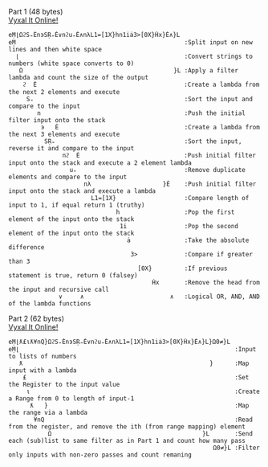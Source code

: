 Part 1 (48 bytes)  
[Vyxal It Online!](https://vyxal.github.io/latest.html#H4sIAAAAAAAAE6tWSssvyk0sUbIy1lHKSE1MSS1SslJS0lFKzk9JVbJSSn24s-lRT9e5ledXBj9q6jkyLe9ib_DDnbPA7EcdK_LOryyFspfnndvtY2gbbRhRm5FnmHliubFdtEFE7cMdiypqwfK1Pko6Smn5-SUwO9JyEtOLlayiY3WUMvMKSkug7LLUouLM_DwlKyVjPRM9QwOlWgDzpRxipgAAAA)
```
eṂ⌊ΩϩS₌ĖnэSṚ₌Ė∨nϩu₌Ė∧nλL1=[1X}hn1iȧ3>[0X}Ḣx}Ė∧}L  
eṂ                                               :Split input on new lines and then white space 
  ⌊                                              :Convert strings to numbers (white space converts to 0)
   Ω                                          }L :Apply a filter lambda and count the size of the output
    ϩ  Ė                                         :Create a lambda from the next 2 elements and execute
     S₌                                          :Sort the input and compare to the input
        n                                        :Push the initial filter input onto the stack
         э   Ė                                   :Create a lambda from the next 3 elements and execute
          SṚ₌                                    :Sort the input, reverse it and compare to the input
               nϩ  Ė                             :Push initial filter input onto the stack and execute a 2 element lambda
                 u₌                              :Remove duplicate elements and compare to the input
                     nλ                    }Ė    :Push initial filter input onto the stack and execute a lambda
                       L1=[1X}                   :Compare length of input to 1, if equal return 1 (truthy)
                              h                  :Pop the first element of the input onto the stack
                               1i                :Pop the second element of the input onto the stack
                                 ȧ               :Take the absolute difference
                                  3>             :Compare if greater than 3
                                    [0X}         :If previous statement is true, return 0 (falsey)
                                        Ḣx       :Remove the head from the input and recursive call
              ∨     ∧                        ∧   :Logical OR, AND, AND of the lambda functions
```
Part 2 (62 bytes)  
[Vyxal It Online!](https://vyxal.github.io/latest.html#H4sIAAAAAAAAE6tWSssvyk0sUbIy1lHKSE1MSS1SslJS0lFKzk9JVbJSSn24s-lRT9ex2YcWn9t5bPahpXmBtedWnl8Z_Kip58i0vIu9wQ93zgKzH3WsyDu_shTKXp53brePoW20YURtRp5h5onlxnbRBhG1D3csqqgFy9f61J5bafCoc0Gtj5KOUlp-fgnM5rScxPRiJavoWB2lzLyC0hIouyy1qDgzP0_JSslYz0TP0ECpFgBQFUGZvAAAAA)
```
eṂ⌊ƛ£ιƛ¥nQ}ΩϩS₌ĖnэSṚ₌Ė∨nϩu₌Ė∧nλL1=[1X}hn1iȧ3>[0X}Ḣx}Ė∧}L}Ω0≠}L
eṂ⌊                                                            :Input to lists of numbers
   ƛ                                                    }      :Map input with a lambda
    £                                                          :Set the Register to the input value
     ι                                                         :Create a Range from 0 to length of input-1
      ƛ   }                                                    :Map the range via a lambda
       ¥nQ                                                     :Read from the register, and remove the ith (from range mapping) element
           Ω                                          }L       :Send each (sub)list to same filter as in Part 1 and count how many pass
                                                         Ω0≠}L :Filter only inputs with non-zero passes and count remaning
                                                               
```